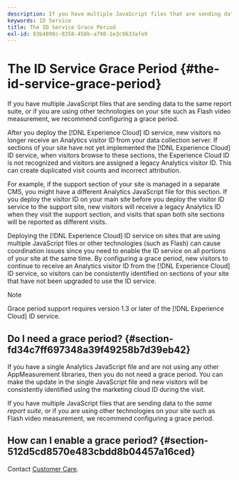 ```yaml
---
description: If you have multiple JavaScript files that are sending data to the same report suite, or if you are using other technologies on your site such as Flash video measurement, we recommend configuring a grace period.
keywords: ID Service
title: The ID Service Grace Period
exl-id: 83b4898c-8358-458b-a798-1e3c9633afe9
---
```

# The ID Service Grace Period {#the-id-service-grace-period}

If you have multiple JavaScript files that are sending data to the same report suite, or if you are using other technologies on your site such as Flash video measurement, we recommend configuring a grace period.

After you deploy the [!DNL Experience Cloud] ID service, new visitors no longer receive an Analytics visitor ID from your data collection server. If sections of your site have not yet implemented the [!DNL Experience Cloud] ID service, when visitors browse to these sections, the Experience Cloud ID is not recognized and visitors are assigned a legacy Analytics visitor ID. This can create duplicated visit counts and incorrect attribution.

For example, if the support section of your site is managed in a separate CMS, you might have a different Analytics JavaScript file for this section. If you deploy the visitor ID on your main site before you deploy the visitor ID service to the support site, new visitors will receive a legacy Analytics ID when they visit the support section, and visits that span both site sections will be reported as different visits.

Deploying the [!DNL Experience Cloud] ID service on sites that are using multiple JavaScript files or other technologies (such as Flash) can cause coordination issues since you need to enable the ID service on all portions of your site at the same time. By configuring a grace period, new visitors to continue to receive an Analytics visitor ID from the [!DNL Experience Cloud] ID service, so visitors can be consistently identified on sections of your site that have not been upgraded to use the ID service.

>[!NOTE]
>
>Grace period support requires version 1.3 or later of the [!DNL Experience Cloud] ID service.

## Do I need a grace period? {#section-fd34c7ff697348a39f49258b7d39eb42}

If you have a single Analytics JavaScript file and are not using any other AppMeasurement libraries, then you do not need a grace period. You can make the update in the single JavaScript file and new visitors will be consistently identified using the marketing cloud ID during the visit.

If you have multiple JavaScript files that are sending data to the *same report suite*, or if you are using other technologies on your site such as Flash video measurement, we recommend configuring a grace period.

## How can I enable a grace period? {#section-512d5cd8570e483cbdd8b04457a16ced}

Contact [Customer Care](https://helpx.adobe.com/marketing-cloud/contact-support.html).
